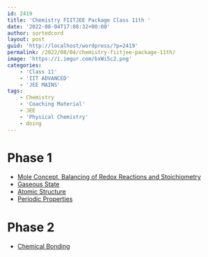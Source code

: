 ```yaml
---
id: 2419
title: 'Chemistry FIITJEE Package Class 11th '
date: '2022-08-04T17:08:32+00:00'
author: sortedcord
layout: post
guid: 'http://localhost/wordpress/?p=2419'
permalink: /2022/08/04/chemistry-fiitjee-package-11th/
image: 'https://i.imgur.com/bxWi5c2.png'
categories:
    - 'Class 11'
    - 'IIT ADVANCED'
    - 'JEE MAINS'
tags:
    - Chemistry
    - 'Coaching Material'
    - JEE
    - 'Physical Chemistry'
    - doing
---
```


# Phase 1

- [Mole Concept, Balancing of Redox Reactions and Stoichiometry](https://drive.google.com/uc?export=download&id=13qhNXsLch6JG5W629FmPXmPB3uZIZrmW)
- [Gaseous State]()
- [Atomic Structure]()
- [Periodic Properties]()

# Phase 2

- [Chemical Bonding](https://drive.google.com/uc?export=download&id=11i7ZtsaHDVkCo7AzwC9mnU1ynOdaMlvx)

